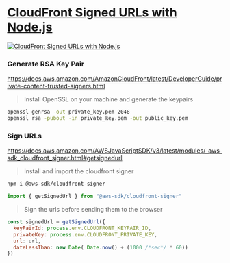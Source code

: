 # [CloudFront Signed URLs with Node.js](https://youtu.be/EIYrhbBk7do)


[![CloudFront Signed URLs with Node.js](https://img.youtube.com/vi/EIYrhbBk7do/0.jpg)](https://youtu.be/EIYrhbBk7do)


### Generate RSA Key Pair

https://docs.aws.amazon.com/AmazonCloudFront/latest/DeveloperGuide/private-content-trusted-signers.html

> Install OpenSSL on your machine and generate the keypairs

```sh
openssl genrsa -out private_key.pem 2048
openssl rsa -pubout -in private_key.pem -out public_key.pem
```

### Sign URLs

https://docs.aws.amazon.com/AWSJavaScriptSDK/v3/latest/modules/_aws_sdk_cloudfront_signer.html#getsignedurl

> Install and import the cloudfront signer

```sh
npm i @aws-sdk/cloudfront-signer
```

```js
import { getSignedUrl } from "@aws-sdk/cloudfront-signer"
```

> Sign the urls before sending them to the browser

```js
const signedUrl = getSignedUrl({
  keyPairId: process.env.CLOUDFRONT_KEYPAIR_ID,
  privateKey: process.env.CLOUDFRONT_PRIVATE_KEY,
  url: url,
  dateLessThan: new Date( Date.now() + (1000 /*sec*/ * 60))
})
```
